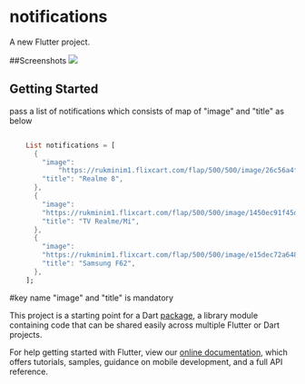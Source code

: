 # notifications

A new Flutter project.

##Screenshots
<img src="https://raw.githubusercontent.com/Rajkumar07793/notifications/master/Screenshot.png">

## Getting Started

pass a list of notifications which consists of map of "image" and "title" as below

``` dart

    List notifications = [
      {
        "image":
            "https://rukminim1.flixcart.com/flap/500/500/image/26c56a4fee725d5b.jpg",
        "title": "Realme 8",
      },
      {
        "image":
        "https://rukminim1.flixcart.com/flap/500/500/image/1450ec91f45d72d8.jpg",
        "title": "TV Realme/Mi",
      },
      {
        "image":
        "https://rukminim1.flixcart.com/flap/500/500/image/e15dec72a648ed51.jpg",
        "title": "Samsung F62",
      },
    ];

```

#key name "image" and "title" is mandatory

This project is a starting point for a Dart
[package](https://flutter.dev/developing-packages/),
a library module containing code that can be shared easily across
multiple Flutter or Dart projects.

For help getting started with Flutter, view our 
[online documentation](https://flutter.dev/docs), which offers tutorials, 
samples, guidance on mobile development, and a full API reference.
